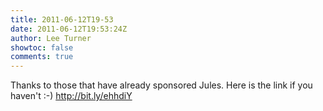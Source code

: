 ```yaml
---
title: 2011-06-12T19-53
date: 2011-06-12T19:53:24Z
author: Lee Turner
showtoc: false
comments: true
---
```


Thanks to those that have already sponsored Jules.  Here is the link if you haven't :-) http://bit.ly/ehhdiY

